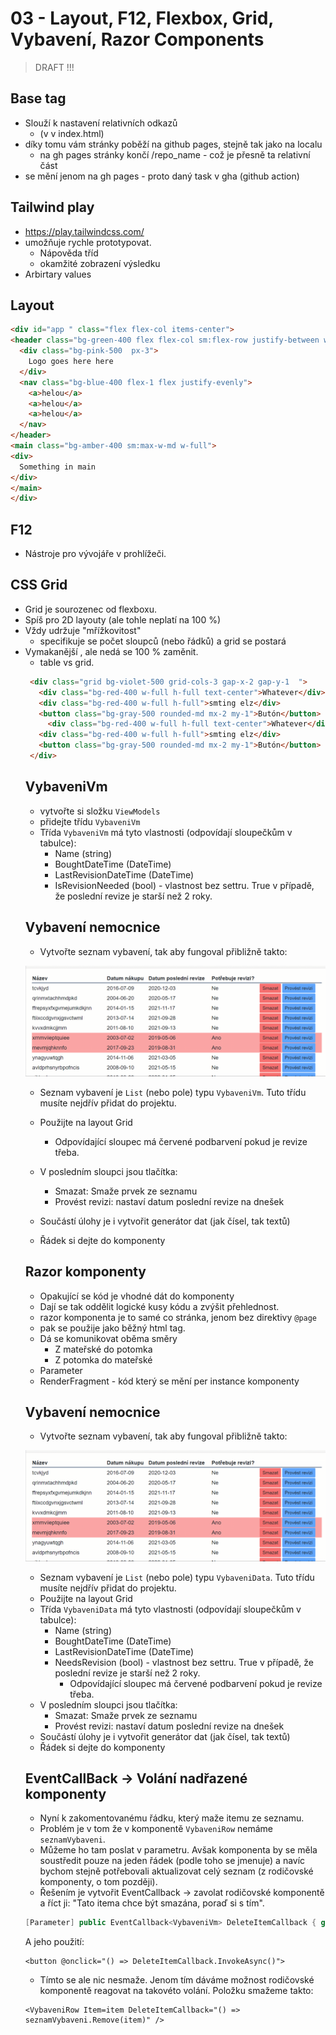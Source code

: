 # 03 - Layout, F12, Flexbox, Grid, Vybavení, Razor Components

> DRAFT !!!
## Base tag

- Slouží k nastavení relativních odkazů
  - (v <head> v index.html)
- díky tomu vám stránky poběží na github pages, stejně tak jako na localu
  - na gh pages stránky končí /repo_name - což je přesně ta relativní část
- <base href="repo_name"> se mění jenom na gh pages 
  - proto daný task v gha (github action)

## Tailwind play

- https://play.tailwindcss.com/
- umožňuje rychle prototypovat.
  - Nápověda tříd
  - okamžité zobrazení výsledku
- Arbirtary values

## Layout

```html
<div id="app " class="flex flex-col items-center">
<header class="bg-green-400 flex flex-col sm:flex-row justify-between w-full">
  <div class="bg-pink-500  px-3">
    Logo goes here here
  </div>
  <nav class="bg-blue-400 flex-1 flex justify-evenly">
    <a>helou</a>
    <a>helou</a>
    <a>helou</a>
  </nav>
</header>
<main class="bg-amber-400 sm:max-w-md w-full">
<div>
  Something in main
</div>
</main>
</div>
```

## F12

- Nástroje pro vývojáře v prohlížeči.

## CSS Grid

- Grid je sourozenec od flexboxu.
- Spíš pro 2D layouty (ale tohle neplatí na 100 %)
- Vždy udržuje "mřížkovitost"
  - specifikuje se počet sloupců (nebo řádků) a grid se postará
- Vymakanější <table>, ale nedá se 100 % zaměnit.
  - table vs grid. 

```html
 <div class="grid bg-violet-500 grid-cols-3 gap-x-2 gap-y-1  ">
   <div class="bg-red-400 w-full h-full text-center">Whatever</div>
   <div class="bg-red-400 w-full h-full">smting elz</div>
   <button class="bg-gray-500 rounded-md mx-2 my-1">Butón</button>
     <div class="bg-red-400 w-full h-full text-center">Whatever</div>
   <div class="bg-red-400 w-full h-full">smting elz</div>
   <button class="bg-gray-500 rounded-md mx-2 my-1">Butón</button>
 </div>
```


## VybaveniVm

- vytvořte si složku `ViewModels`
- přidejte třídu `VybaveniVm`
- Třída `VybaveniVm` má tyto vlastnosti (odpovídají sloupečkům v tabulce):
  - Name (string)
  - BoughtDateTime (DateTime)
  - LastRevisionDateTime (DateTime)
  - IsRevisionNeeded (bool) - vlastnost bez settru. True v případě, že poslední revize je starší než 2 roky.

## Vybavení nemocnice

- Vytvořte seznam vybavení, tak aby fungoval přibližně takto: 

![](media/cv_du.gif)

- Seznam vybavení je `List` (nebo pole) typu `VybaveniVm`. Tuto třídu musíte nejdřív přidat do projektu.
- Použijte na layout Grid

    - Odpovídající sloupec má červené podbarvení pokud je revize třeba.
- V posledním sloupci jsou tlačítka:
  - Smazat: Smaže prvek ze seznamu
  - Provést revizi: nastaví datum poslední revize na dnešek
- Součástí úlohy je i vytvořit generátor dat (jak čísel, tak textů)
- Řádek si dejte do komponenty


## Razor komponenty

- Opakující se kód je vhodné dát do komponenty
- Dají se tak oddělit logické kusy kódu a zvýšit přehlednost.
- razor komponenta je to samé co stránka, jenom bez direktivy `@page`
- pak se použije jako běžný html tag.
- Dá se komunikovat oběma směry
  - Z mateřské do potomka
  - Z potomka do mateřské
- Parameter
- RenderFragment - kód který se mění per instance komponenty


## Vybavení nemocnice

- Vytvořte seznam vybavení, tak aby fungoval přibližně takto: 

![](media/cv_du.gif)

- Seznam vybavení je `List` (nebo pole) typu `VybaveniData`. Tuto třídu musíte nejdřív přidat do projektu.
- Použijte na layout Grid
- Třída `VybaveniData` má tyto vlastnosti (odpovídají sloupečkům v tabulce):
  - Name (string)
  - BoughtDateTime (DateTime)
  - LastRevisionDateTime (DateTime)
  - NeedsRevision (bool) - vlastnost bez settru. True v případě, že poslední revize je starší než 2 roky.
    - Odpovídající sloupec má červené podbarvení pokud je revize třeba.
- V posledním sloupci jsou tlačítka:
  - Smazat: Smaže prvek ze seznamu
  - Provést revizi: nastaví datum poslední revize na dnešek
- Součástí úlohy je i vytvořit generátor dat (jak čísel, tak textů)
- Řádek si dejte do komponenty

## EventCallBack -> Volání nadřazené komponenty

- Nyní k zakomentovanému řádku, který maže itemu ze seznamu.
- Problém je v tom že v komponentě `VybaveniRow` nemáme `seznamVybaveni`.
- Můžeme ho tam poslat v parametru. Avšak komponenta by se měla soustředit pouze na jeden řádek (podle toho se jmenuje) a navíc bychom stejně potřebovali aktualizovat celý seznam (z rodičovské komponenty, o tom později).
- Řešením je vytvořit EventCallback -> zavolat rodičovské komponentě a říct ji: "Tato itema chce být smazána, poraď si s tím".

```csharp
[Parameter] public EventCallback<VybaveniVm> DeleteItemCallback { get; set; }
```

A jeho použití:

```razor
<button @onclick="() => DeleteItemCallback.InvokeAsync()">
```

- Tímto se ale nic nesmaže. Jenom tím dáváme možnost rodičovské komponentě reagovat na takovéto volání. Položku smažeme takto:

```razor
<VybaveniRow Item=item DeleteItemCallback="() => seznamVybaveni.Remove(item)" />
```
